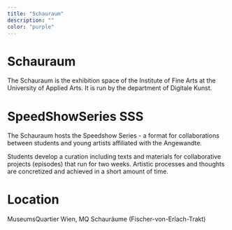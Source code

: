 ```yaml
---
title: "Schauraum"
description: ""
color: "purple"
---
```

# Schauraum
The Schauraum is the exhibition space of the Institute of Fine Arts at the University of Applied Arts. It is run by the department of Digitale Kunst.

# SpeedShowSeries SSS
The Schauraum hosts the Speedshow Series - a format for collaborations between students and young artists affiliated with the Angewandte.

Students develop a curation including texts and materials for collaborative projects (episodes) that run for two weeks. Artistic processes and thoughts are concretized and achieved in a short amount of time. 

# Location
MuseumsQuartier Wien, MQ Schauräume (Fischer-von-Erlach-Trakt)

